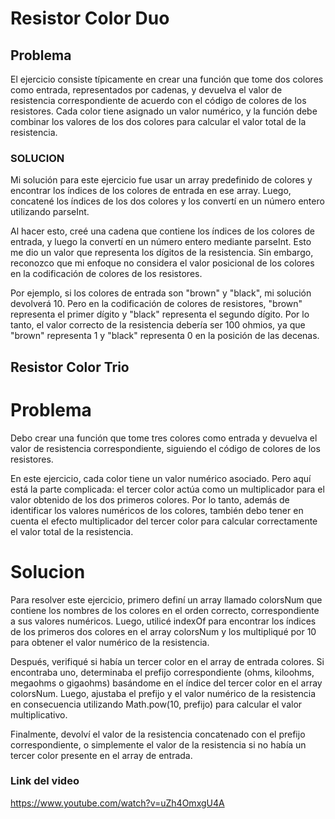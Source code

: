 # Resistor Color Duo
## Problema

El ejercicio consiste típicamente en crear una función que tome dos colores como entrada, representados por cadenas, y devuelva el valor de resistencia correspondiente de acuerdo con el código de colores de los resistores. Cada color tiene asignado un valor numérico, y la función debe combinar los valores de los dos colores para calcular el valor total de la resistencia.

### SOLUCION

Mi solución para este ejercicio fue usar un array predefinido de colores y encontrar los índices de los colores de entrada en ese array. Luego, concatené los índices de los dos colores y los convertí en un número entero utilizando parseInt.

Al hacer esto, creé una cadena que contiene los índices de los colores de entrada, y luego la convertí en un número entero mediante parseInt. Esto me dio un valor que representa los dígitos de la resistencia. Sin embargo, reconozco que mi enfoque no considera el valor posicional de los colores en la codificación de colores de los resistores.

Por ejemplo, si los colores de entrada son "brown" y "black", mi solución devolverá 10. Pero en la codificación de colores de resistores, "brown" representa el primer dígito y "black" representa el segundo dígito. Por lo tanto, el valor correcto de la resistencia debería ser 100 ohmios, ya que "brown" representa 1 y "black" representa 0 en la posición de las decenas.

##  Resistor Color Trio

# Problema

Debo crear una función que tome tres colores como entrada y devuelva el valor de resistencia correspondiente, siguiendo el código de colores de los resistores.

En este ejercicio, cada color tiene un valor numérico asociado. Pero aquí está la parte complicada: el tercer color actúa como un multiplicador para el valor obtenido de los dos primeros colores. Por lo tanto, además de identificar los valores numéricos de los colores, también debo tener en cuenta el efecto multiplicador del tercer color para calcular correctamente el valor total de la resistencia.

# Solucion 

Para resolver este ejercicio, primero definí un array llamado colorsNum que contiene los nombres de los colores en el orden correcto, correspondiente a sus valores numéricos. Luego, utilicé indexOf para encontrar los índices de los primeros dos colores en el array colorsNum y los multipliqué por 10 para obtener el valor numérico de la resistencia.

Después, verifiqué si había un tercer color en el array de entrada colores. Si encontraba uno, determinaba el prefijo correspondiente (ohms, kiloohms, megaohms o gigaohms) basándome en el índice del tercer color en el array colorsNum. Luego, ajustaba el prefijo y el valor numérico de la resistencia en consecuencia utilizando Math.pow(10, prefijo) para calcular el valor multiplicativo.

Finalmente, devolví el valor de la resistencia concatenado con el prefijo correspondiente, o simplemente el valor de la resistencia si no había un tercer color presente en el array de entrada.

### Link del video

https://www.youtube.com/watch?v=uZh4OmxgU4A
